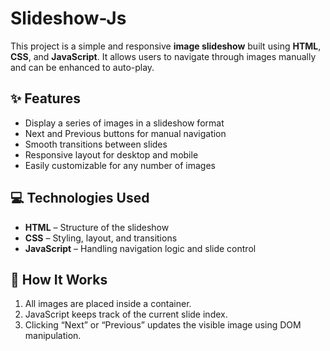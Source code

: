 # Slideshow-Js
This project is a simple and responsive **image slideshow** built using **HTML**, **CSS**, and **JavaScript**. It allows users to navigate through images manually and can be enhanced to auto-play.

## ✨ Features

- Display a series of images in a slideshow format
- Next and Previous buttons for manual navigation
- Smooth transitions between slides
- Responsive layout for desktop and mobile
- Easily customizable for any number of images

## 💻 Technologies Used

- **HTML** – Structure of the slideshow
- **CSS** – Styling, layout, and transitions
- **JavaScript** – Handling navigation logic and slide control

## 🔧 How It Works

1. All images are placed inside a container.
2. JavaScript keeps track of the current slide index.
3. Clicking “Next” or “Previous” updates the visible image using DOM manipulation.

